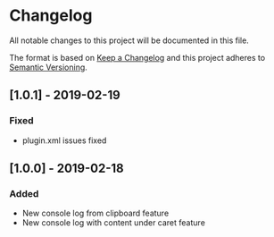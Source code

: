 # Changelog
All notable changes to this project will be documented in this file.

The format is based on [Keep a Changelog](http://keepachangelog.com/en/1.0.0/)
and this project adheres to [Semantic Versioning](http://semver.org/spec/v2.0.0.html).

## [1.0.1] - 2019-02-19
### Fixed
- plugin.xml issues fixed

## [1.0.0] - 2019-02-18
### Added
- New console log from clipboard feature
- New console log with content under caret feature
